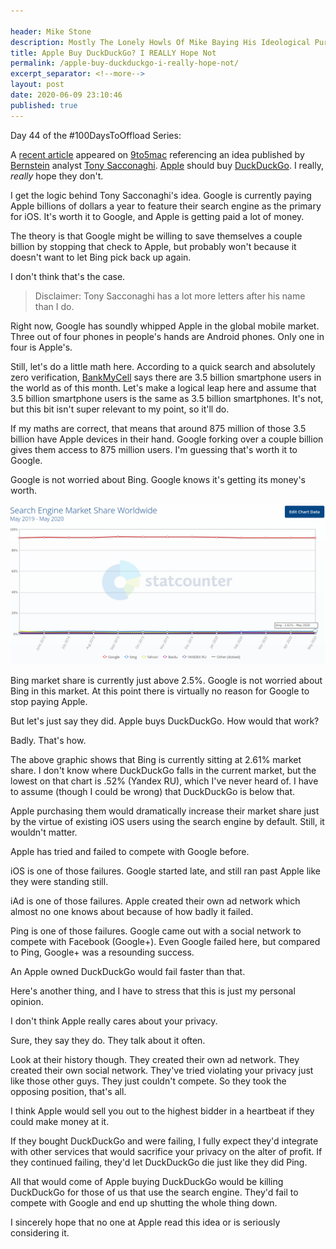 ```yaml
---

header: Mike Stone
description: Mostly The Lonely Howls Of Mike Baying His Ideological Purity At The Moon
title: Apple Buy DuckDuckGo? I REALLY Hope Not
permalink: /apple-buy-duckduckgo-i-really-hope-not/
excerpt_separator: <!--more-->
layout: post
date: 2020-06-09 23:10:46
published: true
---
```


Day 44 of the #100DaysToOffload Series:

A [recent article](https://9to5mac.com/2020/06/08/apple-acquire-duckduckgo-analyst/) appeared on [9to5mac](https://9to5mac.com) referencing an idea published by [Bernstein](https://www.streetinsider.com/entities/Sanford+C.+Bernstein) analyst [Tony Sacconaghi](https://www.streetinsider.com/entities/Toni+Sacconaghi). [Apple](https://www.apple.com/) should buy [DuckDuckGo](https://duckduckgo.com). I really, _really_ hope they don't.

<!--more-->

I get the logic behind Tony Sacconaghi's idea. Google is currently paying Apple billions of dollars a year to feature their search engine as the primary for iOS. It's worth it to Google, and Apple is getting paid a lot of money. 

The theory is that Google might be willing to save themselves a couple billion by stopping that check to Apple, but probably won't because it doesn't want to let Bing pick back up again.

I don't think that's the case.

> Disclaimer: Tony Sacconaghi has a lot more letters after his name than I do.

Right now, Google has soundly whipped Apple in the global mobile market. Three out of four phones in people's hands are Android phones. Only one in four is Apple's. 

Still, let's do a little math here. According to a quick search and absolutely zero verification, [BankMyCell](https://www.bankmycell.com/blog/how-many-phones-are-in-the-world) says there are 3.5 billion smartphone users in the world as of this month. Let's make a logical leap here and assume that 3.5 billion smartphone users is the same as 3.5 billion smartphones. It's not, but this bit isn't super relevant to my point, so it'll do.

If my maths are correct, that means that around 875 million of those 3.5 billion have Apple devices in their hand. Google forking over a couple billion gives them access to 875 million users. I'm guessing that's worth it to Google.

Google is not worried about Bing. Google knows it's getting its money's worth.

![](/assets/images/Tbi0C45.png)

Bing market share is currently just above 2.5%. Google is not worried about Bing in this market. At this point there is virtually no reason for Google to stop paying Apple.

But let's just say they did. Apple buys DuckDuckGo. How would that work?

Badly. That's how.

The above graphic shows that Bing is currently sitting at 2.61% market share. I don't know where DuckDuckGo falls in the current market, but the lowest on that chart is .52% (Yandex RU), which I've never heard of. I have to assume (though I could be wrong) that DuckDuckGo is below that.

Apple purchasing them would dramatically increase their market share just by the virtue of existing iOS users using the search engine by default. Still, it wouldn't matter.

Apple has tried and failed to compete with Google before.

iOS is one of those failures. Google started late, and still ran past Apple like they were standing still. 

iAd is one of those failures. Apple created their own ad network which almost no one knows about because of how badly it failed.

Ping is one of those failures. Google came out with a social network to compete with Facebook (Google+). Even Google failed here, but compared to Ping, Google+ was a resounding success.

An Apple owned DuckDuckGo would fail faster than that.

Here's another thing, and I have to stress that this is just my personal opinion.

I don't think Apple really cares about your privacy.

Sure, they say they do. They talk about it often.

Look at their history though. They created their own ad network. They created their own social network. They've tried violating your privacy just like those other guys. They just couldn't compete. So they took the opposing position, that's all.

I think Apple would sell you out to the highest bidder in a heartbeat if they could make money at it. 

If they bought DuckDuckGo and were failing, I fully expect they'd integrate with other services that would sacrifice your privacy on the alter of profit. If they continued failing, they'd let DuckDuckGo die just like they did Ping.

All that would come of Apple buying DuckDuckGo would be killing DuckDuckGo for those of us that use the search engine. They'd fail to compete with Google and end up shutting the whole thing down.

I sincerely hope that no one at Apple read this idea or is seriously considering it. 
